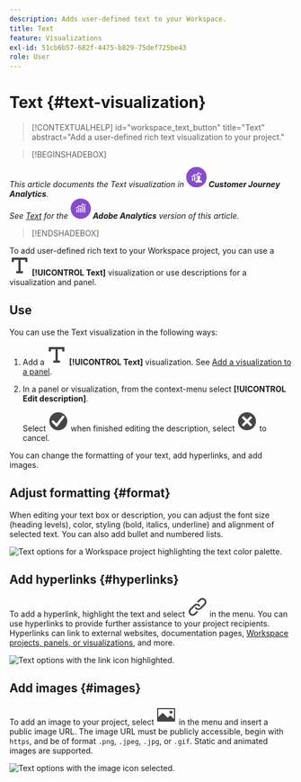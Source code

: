 ```yaml
---
description: Adds user-defined text to your Workspace.
title: Text
feature: Visualizations
exl-id: 51cb6b57-682f-4475-b829-75def725be43
role: User
---
```

# Text {#text-visualization}

<!-- markdownlint-disable MD034 -->

>[!CONTEXTUALHELP]
>id="workspace_text_button"
>title="Text"
>abstract="Add a user-defined rich text visualization to your project."

<!-- markdownlint-enable MD034 -->


>[!BEGINSHADEBOX]

*This article documents the Text visualization in ![CustomerJourneyAnalytics](/help/assets/icons/CustomerJourneyAnalytics.svg) **Customer Journey Analytics**.<br/>See [Text](https://experienceleague.adobe.com/en/docs/analytics/analyze/analysis-workspace/visualizations/text) for the ![AdobeAnalytics](/help/assets/icons/AdobeAnalytics.svg) **Adobe Analytics** version of this article.*

>[!ENDSHADEBOX]


To add user-defined rich text to your Workspace project, you can use a ![Text](/help/assets/icons/Text.svg) **[!UICONTROL Text]** visualization or use descriptions for a visualization and panel. 

## Use

You can use the Text visualization in the following ways:

1. Add a ![Text](/help/assets/icons/Text.svg) **[!UICONTROL Text]** visualization. See [Add a visualization to a panel](freeform-analysis-visualizations.md#add-visualizations-to-a-panel).

1. In a panel or visualization, from the context-menu select **[!UICONTROL Edit description]**. 
   
   Select ![CheckmarkCircle](/help/assets/icons/CheckmarkCircle.svg) when finished editing the description, select ![CloseCircle](/help/assets/icons/CloseCircle.svg) to cancel.

You can change the formatting of your text, add hyperlinks, and add images.

## Adjust formatting {#format}

When editing your text box or description, you can adjust the font size (heading levels), color, styling (bold, italics, underline) and alignment of selected text. You can also add bullet and numbered lists.

![Text options for a Workspace project highlighting the text color palette.](assets/format.png)

## Add hyperlinks {#hyperlinks}

To add a hyperlink, highlight the text and select ![Link](/help/assets/icons/Link.svg) in the menu. You can use hyperlinks to provide further assistance to your project recipients. Hyperlinks can link to external websites, documentation pages, [Workspace projects, panels, or visualizations](/help/analysis-workspace/curate-share/shareable-links.md), and more.

![Text options with the link icon highlighted.](assets/hyperlink.png)

## Add images {#images}

To add an image to your project, select ![Image](/help/assets/icons/Image.svg) in the menu and insert a public image URL. The image URL must be publicly accessible, begin with `https`, and be of format `.png`, `.jpeg`, `.jpg`, or `.gif`. Static and animated images are supported.

![Text options with the image icon selected.](assets/image.png)

